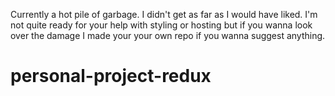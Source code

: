 Currently a hot pile of garbage.  I didn't get as far as I would have liked.  I'm not quite ready for your help with styling or hosting but if you wanna look over the damage I made your your own repo if you wanna suggest anything.
# personal-project-redux
